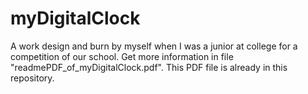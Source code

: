 # myDigitalClock
A work design and burn by myself when I was a junior at college for a competition of our school.
Get more information in file "readmePDF_of_myDigitalClock.pdf".
This PDF file is already in this repository.
